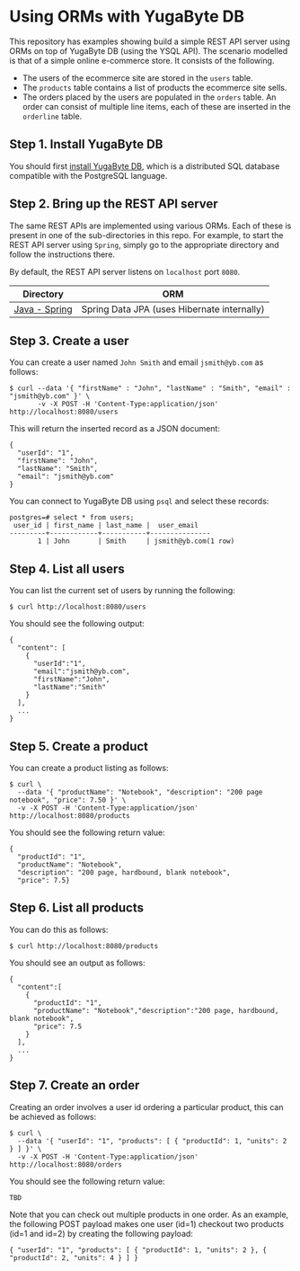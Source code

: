 # Using ORMs with YugaByte DB

This repository has examples showing build a simple REST API server using ORMs on top of YugaByte DB (using the YSQL API). The scenario modelled is that of a simple online e-commerce store. It consists of the following.

* The users of the ecommerce site are stored in the `users` table. 
* The `products` table contains a list of products the ecommerce site sells.
* The orders placed by the users are populated in the `orders` table. An order can consist of multiple line items, each of these are inserted in the `orderline` table.

## Step 1. Install YugaByte DB

You should first [install YugaByte DB](https://docs.yugabyte.com/latest/quick-start/), which is a distributed SQL database compatible with the PostgreSQL language.

## Step 2. Bring up the REST API server

The same REST APIs are implemented using various ORMs. Each of these is present in one of the sub-directories in this repo. For example, to start the REST API server using `Spring`, simply go to the appropriate directory and follow the instructions there.

By default, the REST API server listens on `localhost` port `8080`.

| Directory  | ORM |
| ------------- | ------------- |
| [Java - Spring](https://github.com/YugaByte/orm-examples/blob/master/java/spring)  | Spring Data JPA (uses Hibernate internally)   |


## Step 3. Create a user

You can create a user named `John Smith` and email `jsmith@yb.com` as follows:

```
$ curl --data '{ "firstName" : "John", "lastName" : "Smith", "email" : "jsmith@yb.com" }' \
       -v -X POST -H 'Content-Type:application/json' http://localhost:8080/users
```

This will return the inserted record as a JSON document:
```
{
  "userId": "1",
  "firstName": "John",
  "lastName": "Smith",
  "email": "jsmith@yb.com"
}
```

You can connect to YugaByte DB using `psql` and select these records:
```
postgres=# select * from users;
 user_id | first_name | last_name |  user_email
---------+------------+-----------+---------------
       1 | John       | Smith     | jsmith@yb.com(1 row)
```

## Step 4. List all users

You can list the current set of users by running the following:
```
$ curl http://localhost:8080/users
```

You should see the following output:
```
{
  "content": [
    {
      "userId":"1",
      "email":"jsmith@yb.com",
      "firstName":"John",
      "lastName":"Smith"
    }
  ],
  ...
}
```

## Step 5. Create a product

You can create a product listing as follows:
```
$ curl \
  --data '{ "productName": "Notebook", "description": "200 page notebook", "price": 7.50 }' \
  -v -X POST -H 'Content-Type:application/json' http://localhost:8080/products
```

You should see the following return value:
```
{
  "productId": "1",
  "productName": "Notebook",
  "description": "200 page, hardbound, blank notebook",
  "price": 7.5}
```

## Step 6. List all products

You can do this as follows:
```
$ curl http://localhost:8080/products
```

You should see an output as follows:
```
{
  "content":[
    {
      "productId": "1",
      "productName": "Notebook","description":"200 page, hardbound, blank notebook",
      "price": 7.5
    }
  ],
  ...
}
```

## Step 7. Create an order

Creating an order involves a user id ordering a particular product, this can be achieved as follows:
```
$ curl \
  --data '{ "userId": "1", "products": [ { "productId": 1, "units": 2 } ] }' \
  -v -X POST -H 'Content-Type:application/json' http://localhost:8080/orders
```

You should see the following return value:
```
TBD
```

Note that you can check out multiple products in one order. As an example, the following POST payload makes one user (id=1) checkout two products (id=1 and id=2) by creating the following payload:

```
{ "userId": "1", "products": [ { "productId": 1, "units": 2 }, { "productId": 2, "units": 4 } ] }
```
